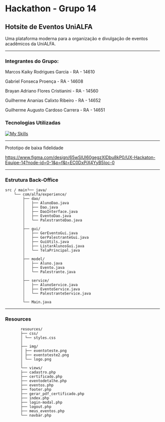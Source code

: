 #  Hackathon - Grupo 14  
##  Hotsite de Eventos UniALFA

Uma plataforma moderna para a organização e divulgação de eventos acadêmicos da UniALFA.

---

###  Integrantes do Grupo:

Marcos Kaiky Rodrigues Garcia - RA - 14610

Gabriel Fonseca Proença - RA - 14608

Brayan Adriano Flores Cristianini - RA - 14560

Guilherme Ananias Calixto Ribeiro - RA - 14652

Guilherme Augusto Cardoso Carrera - RA - 14651


###  Tecnologias Utilizadas

[![My Skills](https://skillicons.dev/icons?i=java,maven,php,js,nodejs,html,css,bootstrap,mysql,git,github)](https://skillicons.dev)


---


Prototipo de baixa fidelidade

https://www.figma.com/design/65wSlUl60gegzXIDbu8kP0/UX-Hackaton-Equipe-14?node-id=0-1&p=f&t=EC0DxPiX4YyB5Ioc-0


---

### Estrutura Back-Office



    src / main└── java/
        └── com/alfa/experience/
            ├── dao/
            │   ├── AlunoDao.java
            │   ├── Dao.java
            │   ├── DaoInterface.java
            │   ├── EventoDao.java
            │   └── PalestranteDao.java
            │
            ├── gui/
            │   ├── GerEventoGui.java
            │   ├── GerPalestranteGui.java
            │   ├── GuiUtils.java
            │   ├── ListarAlunosGui.java
            │   └── TelaPrincipal.java
            │
            ├── model/
            │   ├── Aluno.java
            │   ├── Evento.java
            │   └── Palestrante.java
            │
            ├── service/
            │   ├── AlunoService.java
            │   ├── EventoService.java
            │   └── PalestranteService.java
            │
            └── Main.java
---

### Resources


           resources/
           ├── css/
           │ └── styles.css
           │
           ├── img/
           │ ├── eventoteste.png
           │ ├── eventoteste2.png
           │ └── logo.png
           │
           └── views/
           ├── cadastro.php
           ├── certificado.php
           ├── eventodetalhe.php
           ├── eventos.php
           ├── footer.php
           ├── gerar_pdf_certificado.php
           ├── index.php
           ├── login-modal.php
           ├── logout.php
           ├── meus_eventos.php
           └── navbar.php

